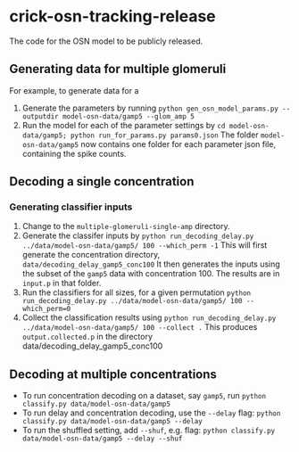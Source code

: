 # crick-osn-tracking-release
The code for the OSN model to be publicly released.
## Generating data for multiple glomeruli
For example, to generate data for a
1. Generate the parameters by running ```python gen_osn_model_params.py --outputdir model-osn-data/gamp5 --glom_amp 5```
2. Run the model for each of the parameter settings by ```cd model-osn-data/gamp5; python run_for_params.py params0.json```
The folder `model-osn-data/gamp5` now contains one folder for each parameter json file, containing the spike counts.

## Decoding a single concentration
### Generating classifier inputs
1. Change to the `multiple-glomeruli-single-amp` directory.
2. Generate the classifer inputs by `python run_decoding_delay.py ../data/model-osn-data/gamp5/ 100 --which_perm -1`
This will first generate the concentration directory, `data/decoding_delay_gamp5_conc100`
It then generates the inputs using the subset of the `gamp5` data with concentration 100. 
The results are in `input.p` in that folder.
3. Run the classifiers for all sizes, for a given permutation `python run_decoding_delay.py ../data/model-osn-data/gamp5/ 100 --which_perm=0`
4. Collect the classification results using `python run_decoding_delay.py ../data/model-osn-data/gamp5/ 100 --collect .` 
This produces `output.collected.p` in the directory data/decoding_delay_gamp5_conc100

## Decoding at multiple concentrations
- To run concentration decoding on a dataset, say `gamp5`, run `python classify.py data/model-osn-data/gamp5`
- To run delay and concentration decoding, use the `--delay` flag: `python classify.py data/model-osn-data/gamp5 --delay`
- To run the shuffled setting, add `--shuf`, e.g. flag: `python classify.py data/model-osn-data/gamp5 --delay --shuf`

